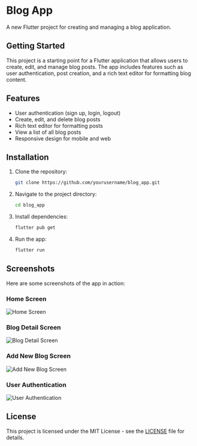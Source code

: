 # Blog App

A new Flutter project for creating and managing a blog application.

## Getting Started

This project is a starting point for a Flutter application that allows users to create, edit, and manage blog posts. The app includes features such as user authentication, post creation, and a rich text editor for formatting blog content.

## Features

- User authentication (sign up, login, logout)
- Create, edit, and delete blog posts
- Rich text editor for formatting posts
- View a list of all blog posts
- Responsive design for mobile and web

## Installation

1. Clone the repository:
    ```sh
    git clone https://github.com/yourusername/blog_app.git
    ```
2. Navigate to the project directory:
    ```sh
    cd blog_app
    ```
3. Install dependencies:
    ```sh
    flutter pub get
    ```
4. Run the app:
    ```sh
    flutter run
    ```

## Screenshots

Here are some screenshots of the app in action:

### Home Screen
![Home Screen](assets/screenshots/home_screen.png)

### Blog Detail Screen
![Blog Detail Screen](assets/screenshots/blog_detail_screen.png)

### Add New Blog Screen
![Add New Blog Screen](assets/screenshots/add_new_blog_screen.png)

### User Authentication
![User Authentication](assets/screenshots/user_authentication.png)

## License

This project is licensed under the MIT License - see the [LICENSE](LICENSE) file for details.

